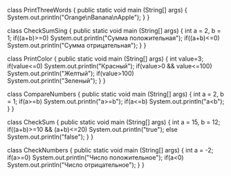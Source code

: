 class PrintThreeWords {
    public static void main (String[] args) {
        System.out.println("Orange\nBanana\nApple");
    }
}

class CheckSumSing {
    public static void main (String[] args) {
        int a = 2, b = 1;
        if((a+b)>=0) System.out.println("Сумма положительная");
        if((a+b)<=0) System.out.println("Сумма отрицательная");
    }
}  

class PrintColor {
    public static void main (String[] args) {
        int value=3;
        if(value<=0) System.out.println("Красный");
        if(value>0 && value<=100) System.out.println("Желтый");
        if(value>100) System.out.println("Зеленый");
    }
}  

class CompareNumbers {
    public static void main (String[] args) {
        int a = 2, b = 1;
        if(a>=b) System.out.println("a>=b");
        if(a<=b) System.out.println("a<b");
    }
}  

class CheckSum {
    public static void main (String[] args) {
        int a = 15, b = 12;
        if((a+b)>=10 && (a+b)<=20) System.out.println("true");
        else System.out.println("false");
    }
}  

class CheckNumbers {
    public static void main (String[] args) {
        int a = -2;
        if(a>=0) System.out.println("Число положительное");
        if(a<0) System.out.println("Число отрицательное");
    }
}     
